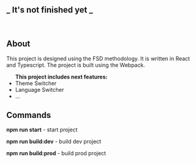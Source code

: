 ## _ It's not finished yet _

<br/>

## About

This project is designed using the FSD methodology. It is written in React and Typescript. The project is built using the Webpack.

<ul>
    <b>This project includes next features: </b>
    <li> Theme Switcher</li>
    <li> Language Switcher</li>
    <li> ...</li>
</ul>

## Commands

<b>npm run start</b> - start project

<b>npm run build:dev</b> - build dev project

<b>npm run build:prod</b> - build prod project
